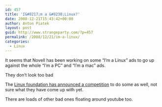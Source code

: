 ```yaml
---
id: 457
title: 'I&#8217;m a &#8230;Linux?'
date: 2008-12-21T15:43:42+00:00
author: Anton Piatek
layout: post
guid: http://www.strangeparty.com/?p=457
permalink: /2008/12/21/im-a-linux/
categories:
  - Linux
---
```

It seems that Novell has been working on some &#8220;I&#8217;m a Linux&#8221; ads to go up against the whole &#8220;I&#8217;m a PC&#8221; and &#8220;I&#8217;m a mac&#8221; ads.

They don&#8217;t look too bad

  


The [Linux foundation has announced a competition](http://video.linuxfoundation.org/category/video-category/-linux-foundation-video-contest) to do some as well, not sure what they have come up with yet.

There are loads of other bad ones floating around youtube too.